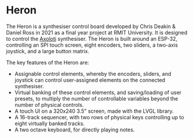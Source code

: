 # Heron
The Heron is a synthesiser control board developed by Chris Deakin & Daniel Ross in 2021 as a final year project at RMIT University. It is designed to control the [Axoloti](http://www.axoloti.com/) synthesiser. The Heron is built around an ESP-32, controlling an SPI touch screen, eight encoders, two sliders, a two-axis joystick, and a large button matrix. 

The key features of the Heron are: 
- Assignable control elements, whereby the encoders, sliders, and joystick can control user-assigned elements on the connected synthesiser.
- Virtual banking of these control elements, and saving/loading of user presets, to multiply the number of controllable variables beyond the number of physical controls.
- A touch UI on a 320x240 3.5" screen, made with the LVGL library.
- A 16-track sequencer, with two rows of physical keys controlling up to eight virtually banked tracks.
- A two octave keyboard, for directly playing notes.

